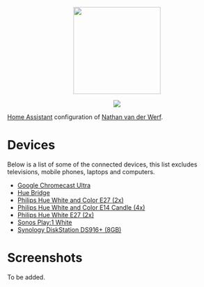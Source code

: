 <p align="center">
    <img src="https://upload.wikimedia.org/wikipedia/commons/thumb/6/6e/Home_Assistant_Logo.svg/2000px-Home_Assistant_Logo.svg.png" height="200">
</p>

<p align="center">
    <a href="https://travis-ci.org/nathan-van-der-werf/home-assistant"><img src="https://travis-ci.org/nathan-van-der-werf/home-assistant.svg?branch=master"/></a>
</p>

[Home Assistant](https://www.home-assistant.io/) configuration of [Nathan van der Werf](https://github.com/nathan-van-der-werf).

# Devices

Below is a list of some of the connected devices, this list excludes televisions, mobile phones, laptops and computers.

* [Google Chromecast Ultra](https://tweakers.net/pricewatch/588491/google-chromecast-ultra.html)
* [Hue Bridge](https://tweakers.net/pricewatch/467641/philips-hue-bridge-20.html)
* [Philips Hue White and Color E27 (2x)](https://tweakers.net/pricewatch/1115053/philips-hue-white-and-color-e27-25000-uur-806-lumen-duo-pack/specificaties/)
* [Philips Hue White and Color E14 Candle (4x)](https://tweakers.net/pricewatch/746825/philips-hue-white-and-color-e14-candle.html)
* [Philips Hue White E27 (2x)](https://tweakers.net/pricewatch/467962/philips-hue-white-e27-single-pack.html)
* [Sonos Play:1 White](https://tweakers.net/pricewatch/1115053/philips-hue-white-and-color-e27-25000-uur-806-lumen-duo-pack/specificaties/)
* [Synology DiskStation DS916+ (8GB)](https://tweakers.net/product/488469/synology-diskstation-ds916+/)

# Screenshots

To be added.
